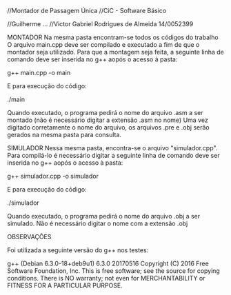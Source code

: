 //Montador de Passagem Única
//CiC - Software Básico

//Guilherme ...
//Victor Gabriel Rodrigues de Almeida 14/0052399

MONTADOR
Na mesma pasta encontram-se todos os códigos do trabalho
O arquivo main.cpp deve ser compilado e executado a fim de que o montador seja utilizado.
Para que a montagem seja feita, a seguinte linha de comando deve ser inserida no g++ aopós o acesso à pasta:

  g++ main.cpp -o main

E para execução do código:

  ./main

Quando executado, o programa pedirá o nome do arquivo .asm a ser montado (não é necessário digitar a extensão .asm no nome)
Uma vez digitado corretamente o nome do arquivo, os arquivos .pre e .obj serão gerados na mesma pasta para consulta.

SIMULADOR
Nessa mesma pasta, encontra-se o arquivo "simulador.cpp". Para compilá-lo é necessário digitar a seguinte linha de comando deve ser inserida no g++ aopós o acesso à pasta:

  g++ simulador.cpp -o simulador

E para execução do código:

  ./simulador

Quando executado, o programa pedirá o nome do arquivo .obj a ser simulado. Não é necessário digitar o nome com a extensão .obj

OBSERVAÇÕES

Foi utilizada a seguinte versão do g++ nos testes:

g++ (Debian 6.3.0-18+deb9u1) 6.3.0 20170516
Copyright (C) 2016 Free Software Foundation, Inc.
This is free software; see the source for copying conditions.  There is NO
warranty; not even for MERCHANTABILITY or FITNESS FOR A PARTICULAR PURPOSE.
